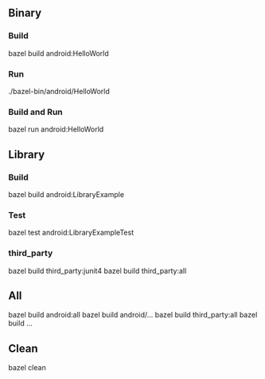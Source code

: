 ## Binary
### Build
bazel build android:HelloWorld

### Run
./bazel-bin/android/HelloWorld

### Build and Run
bazel run android:HelloWorld

## Library
### Build
bazel build android:LibraryExample

### Test
bazel test android:LibraryExampleTest

### third_party
bazel build third_party:junit4
bazel build third_party:all

## All
bazel build android:all
bazel build android/...
bazel build third_party:all
bazel build ...

## Clean
bazel clean

